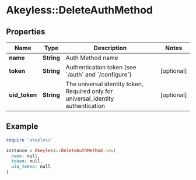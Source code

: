 # Akeyless::DeleteAuthMethod

## Properties

| Name | Type | Description | Notes |
| ---- | ---- | ----------- | ----- |
| **name** | **String** | Auth Method name |  |
| **token** | **String** | Authentication token (see &#x60;/auth&#x60; and &#x60;/configure&#x60;) | [optional] |
| **uid_token** | **String** | The universal identity token, Required only for universal_identity authentication | [optional] |

## Example

```ruby
require 'akeyless'

instance = Akeyless::DeleteAuthMethod.new(
  name: null,
  token: null,
  uid_token: null
)
```


